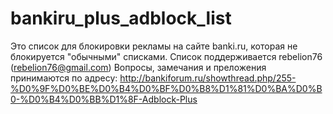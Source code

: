 bankiru_plus_adblock_list
=========================

Это список для блокировки рекламы на сайте banki.ru, которая не блокируется "обычными" списками.
Список поддерживается rebelion76 (rebelion76@gmail.com) 
Вопросы, замечания и преложения принимаются по адресу:
http://bankiforum.ru/showthread.php/255-%D0%9F%D0%BE%D0%B4%D0%BF%D0%B8%D1%81%D0%BA%D0%B0-%D0%B4%D0%BB%D1%8F-Adblock-Plus
